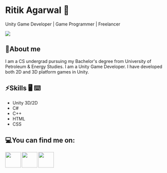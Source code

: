 # Ritik Agarwal 🙂

Unity Game Developer | Game Programmer | Freelancer

![](https://github-readme-stats.vercel.app/api?username=Ritik210&show_icons=true&line_height=30)

## 🧐About me

I am a CS undergrad pursuing my Bachelor's degree from University of Petroleum & Energy Studies. I am a Unity Game Developer. I have developed both 2D and 3D platform games in Unity.

## ⚡Skills :desktop_computer: :keyboard:

* Unity 3D/2D
* C#
* C++
* HTML
* CSS

## 💻You can find me on:

<a href="https://www.linkedin.com/in/ritik-agarwal-860203191/">
  <img align="left" width="50px" src="https://img.icons8.com/cute-clipart/64/000000/linkedin.png" />
</a>

<a href = "mailto: hritikagarwal50@gmail.com">
  <img align="left" width="50px" src="https://img.icons8.com/plasticine/2x/gmail.png" />
</a>
<a href="https://bit.ly/2QYjyWy">
  <img align="left" width="50px" src="https://img.icons8.com/fluent/48/000000/youtube-play.png" />
</a>





<!--
**Ritik210/Ritik210** is a ✨ _special_ ✨ repository because its `README.md` (this file) appears on your GitHub profile.

Here are some ideas to get you started:

- 🔭 I’m currently working on ...
- 🌱 I’m currently learning ...
- 👯 I’m looking to collaborate on ...
- 🤔 I’m looking for help with ...
- 💬 Ask me about ...
- 📫 How to reach me: ...
- 😄 Pronouns: ...
- ⚡ Fun fact: ...
-->
